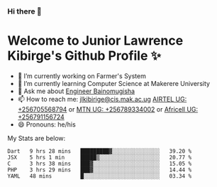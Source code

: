 ### Hi there 👋 
# Welcome to Junior Lawrence Kibirge's Github Profile ✨
 
<!--
**juniorkibirige/juniorkibirige** is a ✨ _special_ ✨ repository because its `README.md` (this file) appears on your GitHub profile.

Here are some ideas to get you started:

- 🔭 I’m currently working on ...
- 🌱 I’m currently learning ...
- 👯 I’m looking to collaborate on ...
- 🤔 I’m looking for help with ...
- 💬 Ask me about ...
- 📫 How to reach me: ...
- 😄 Pronouns: ...
- ⚡ Fun fact: ...
-->
- 🔭 I’m currently working on Farmer's System
- 🌱 I’m currently learning Computer Science at Makerere University
- 💬 Ask me about [Engineer Bainomugisha](mailto:baino@mak.ac.ug)
- 📫 How to reach me: [jlkibirige@cis.mak.ac.ug](mailto:jlkibirige@cis.mak.ac.ug) [AIRTEL UG: +256705568794](url=tel:+256705568794) or [MTN UG: +256789334002](tel:+256789334002) or [Africell UG: +256791156724](tel:+256791156724)
- 😄 Pronouns: he/his

My Stats are below:

<!--START_SECTION:waka-->
```text
Dart   9 hrs 28 mins   █████████▓░░░░░░░░░░░░░░░   39.20 % 
JSX    5 hrs 1 min     █████▒░░░░░░░░░░░░░░░░░░░   20.77 % 
C      3 hrs 38 mins   ███▓░░░░░░░░░░░░░░░░░░░░░   15.05 % 
PHP    3 hrs 29 mins   ███▓░░░░░░░░░░░░░░░░░░░░░   14.44 % 
YAML   48 mins         █░░░░░░░░░░░░░░░░░░░░░░░░   03.34 % 
```
<!--END_SECTION:waka-->
